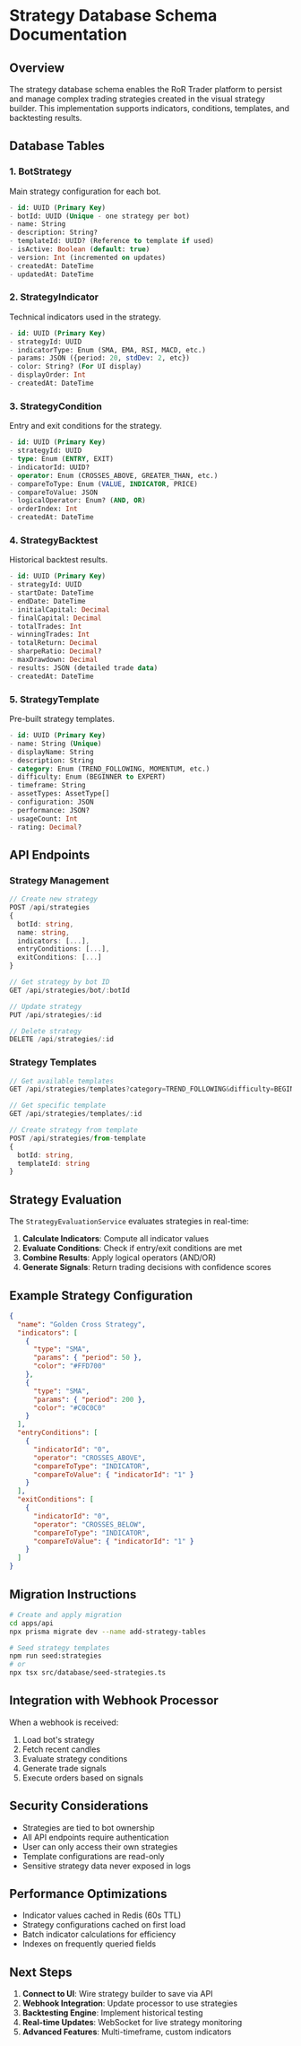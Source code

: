 # Strategy Database Schema Documentation

## Overview

The strategy database schema enables the RoR Trader platform to persist and manage complex trading strategies created in the visual strategy builder. This implementation supports indicators, conditions, templates, and backtesting results.

## Database Tables

### 1. BotStrategy
Main strategy configuration for each bot.

```sql
- id: UUID (Primary Key)
- botId: UUID (Unique - one strategy per bot)
- name: String
- description: String?
- templateId: UUID? (Reference to template if used)
- isActive: Boolean (default: true)
- version: Int (incremented on updates)
- createdAt: DateTime
- updatedAt: DateTime
```

### 2. StrategyIndicator
Technical indicators used in the strategy.

```sql
- id: UUID (Primary Key)
- strategyId: UUID
- indicatorType: Enum (SMA, EMA, RSI, MACD, etc.)
- params: JSON ({period: 20, stdDev: 2, etc})
- color: String? (For UI display)
- displayOrder: Int
- createdAt: DateTime
```

### 3. StrategyCondition
Entry and exit conditions for the strategy.

```sql
- id: UUID (Primary Key)
- strategyId: UUID
- type: Enum (ENTRY, EXIT)
- indicatorId: UUID?
- operator: Enum (CROSSES_ABOVE, GREATER_THAN, etc.)
- compareToType: Enum (VALUE, INDICATOR, PRICE)
- compareToValue: JSON
- logicalOperator: Enum? (AND, OR)
- orderIndex: Int
- createdAt: DateTime
```

### 4. StrategyBacktest
Historical backtest results.

```sql
- id: UUID (Primary Key)
- strategyId: UUID
- startDate: DateTime
- endDate: DateTime
- initialCapital: Decimal
- finalCapital: Decimal
- totalTrades: Int
- winningTrades: Int
- totalReturn: Decimal
- sharpeRatio: Decimal?
- maxDrawdown: Decimal
- results: JSON (detailed trade data)
- createdAt: DateTime
```

### 5. StrategyTemplate
Pre-built strategy templates.

```sql
- id: UUID (Primary Key)
- name: String (Unique)
- displayName: String
- description: String
- category: Enum (TREND_FOLLOWING, MOMENTUM, etc.)
- difficulty: Enum (BEGINNER to EXPERT)
- timeframe: String
- assetTypes: AssetType[]
- configuration: JSON
- performance: JSON?
- usageCount: Int
- rating: Decimal?
```

## API Endpoints

### Strategy Management

```typescript
// Create new strategy
POST /api/strategies
{
  botId: string,
  name: string,
  indicators: [...],
  entryConditions: [...],
  exitConditions: [...]
}

// Get strategy by bot ID
GET /api/strategies/bot/:botId

// Update strategy
PUT /api/strategies/:id

// Delete strategy
DELETE /api/strategies/:id
```

### Strategy Templates

```typescript
// Get available templates
GET /api/strategies/templates?category=TREND_FOLLOWING&difficulty=BEGINNER

// Get specific template
GET /api/strategies/templates/:id

// Create strategy from template
POST /api/strategies/from-template
{
  botId: string,
  templateId: string
}
```

## Strategy Evaluation

The `StrategyEvaluationService` evaluates strategies in real-time:

1. **Calculate Indicators**: Compute all indicator values
2. **Evaluate Conditions**: Check if entry/exit conditions are met
3. **Combine Results**: Apply logical operators (AND/OR)
4. **Generate Signals**: Return trading decisions with confidence scores

## Example Strategy Configuration

```json
{
  "name": "Golden Cross Strategy",
  "indicators": [
    {
      "type": "SMA",
      "params": { "period": 50 },
      "color": "#FFD700"
    },
    {
      "type": "SMA", 
      "params": { "period": 200 },
      "color": "#C0C0C0"
    }
  ],
  "entryConditions": [
    {
      "indicatorId": "0",
      "operator": "CROSSES_ABOVE",
      "compareToType": "INDICATOR",
      "compareToValue": { "indicatorId": "1" }
    }
  ],
  "exitConditions": [
    {
      "indicatorId": "0",
      "operator": "CROSSES_BELOW",
      "compareToType": "INDICATOR",
      "compareToValue": { "indicatorId": "1" }
    }
  ]
}
```

## Migration Instructions

```bash
# Create and apply migration
cd apps/api
npx prisma migrate dev --name add-strategy-tables

# Seed strategy templates
npm run seed:strategies
# or
npx tsx src/database/seed-strategies.ts
```

## Integration with Webhook Processor

When a webhook is received:

1. Load bot's strategy
2. Fetch recent candles
3. Evaluate strategy conditions
4. Generate trade signals
5. Execute orders based on signals

## Security Considerations

- Strategies are tied to bot ownership
- All API endpoints require authentication
- User can only access their own strategies
- Template configurations are read-only
- Sensitive strategy data never exposed in logs

## Performance Optimizations

- Indicator values cached in Redis (60s TTL)
- Strategy configurations cached on first load
- Batch indicator calculations for efficiency
- Indexes on frequently queried fields

## Next Steps

1. **Connect to UI**: Wire strategy builder to save via API
2. **Webhook Integration**: Update processor to use strategies
3. **Backtesting Engine**: Implement historical testing
4. **Real-time Updates**: WebSocket for live strategy monitoring
5. **Advanced Features**: Multi-timeframe, custom indicators
